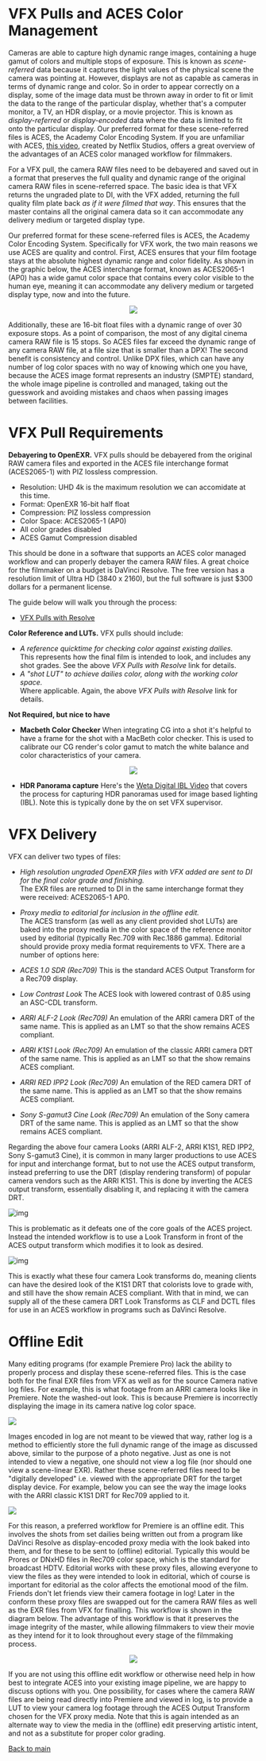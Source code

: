 # VFX Pulls and ACES Color Management

Cameras are able to capture high dynamic range images, containing a huge gamut of colors and multiple stops of exposure. This is known as *scene-referred* data because it captures the light values of the physical scene the camera was pointing at. However, displays are not as capable as cameras in terms of dynamic range and color. So in order to appear correctly on a display, some of the image data must be thrown away in order to fit or limit the data to the range of the particular display, whether that's a computer monitor, a TV, an HDR display, or a movie projector. This is known as *display-referred* or *display-encoded* data where the data is limited to fit onto the particular display. Our preferred format for these scene-referred files is ACES, the Academy Color Encoding System. If you are unfamiliar with ACES, [this video](https://www.youtube.com/watch?v=vdmFjFoE2YA&list=PLsJrJgQkAdTnNB5sbmkRLZaZkcd63W8Nb&index=8), created by Netflix Studios, offers a great overview of the advantages of an ACES color managed workflow for filmmakers. 

For a VFX pull, the camera RAW files need to be debayered and saved out in a format that preserves the full quality and dynamic range of the original camera RAW files in scene-referred space. The basic idea is that VFX returns the ungraded plate to DI, with the VFX added, returning the full quality film plate back *as if it were filmed that way*. This ensures that the master contains all the original camera data so it can accommodate any delivery medium or targeted display type. 

Our preferred format for these scene-referred files is ACES, the Academy Color Encoding System. Specifically for VFX work, the two main reasons we use ACES are quality and control. First, ACES ensures that your film footage stays at the absolute highest dynamic range and color fidelity. As shown in the graphic below, the ACES interchange format, known as ACES2065-1 (AP0) has a wide gamut color space that contains every color visible to the human eye, meaning it can accommodate any delivery medium or targeted display type, now and into the future. 

<p align="center">
<img src="img/gamuts.jpg">
</p>

Additionally, these are 16-bit float files with a dynamic range of over 30 exposure stops. As a point of comparison, the most of any digital cinema camera RAW file is 15 stops. So ACES files far exceed the dynamic range of any camera RAW file, at a file size that is smaller than a DPX! The second benefit is consistency and control. Unlike DPX files, which can have any number of log color spaces with no way of knowing which one you have, because the ACES image format represents an industry (SMPTE) standard, the whole image pipeline is controlled and managed, taking out the guesswork and avoiding mistakes and chaos when passing images between facilities.

# <a name="require"></a>VFX Pull Requirements

**Debayering to OpenEXR.** VFX pulls should be debayered from the original RAW camera files and exported in the ACES file interchange format (ACES2065-1) with PIZ lossless compression. 

 - Resolution: UHD 4k is the maximum resolution we can accomidate at this time.
 - Format: OpenEXR 16-bit half float
 - Compression: PIZ lossless compression
 - Color Space: ACES2065-1 (AP0)
 - All color grades disabled 
 - ACES Gamut Compression disabled

This should be done in a software that supports an ACES color managed workflow and can properly debayer the camera RAW files. A great choice for the filmmaker on a budget is DaVinci Resolve. The free version has a resolution limit of Ultra HD (3840 x 2160), but the full software is just $300 dollars for a permanent license.

The guide below will walk you through the process:
 - [VFX Pulls with Resolve](ResolvePull.md)

**Color Reference and LUTs.** VFX pulls should include:
  - *A reference quicktime for checking color against existing dailies.* <br> This represents how the final film is intended to look, and includes any shot grades. See the above *VFX Pulls with Resolve* link for details.
  - *A "shot LUT" to achieve dailies color, along with the working color space.* <br> Where applicable. Again, the above *VFX Pulls with Resolve* link for details.

**Not Required, but nice to have**

 - **Macbeth Color Checker** When integrating CG into a shot it's helpful to have a frame for the shot with a MacBeth color checker. This is used to calibrate our CG render's color gamut to match the white balance and color characteristics of your camera.

<p align="center">
<img src="img/Macbeth.jpg">
</p>

 - **HDR Panorama capture** Here's the [Weta Digital IBL Video](https://www.fxguide.com/fxfeatured/the-definitive-weta-digital-guide-to-ibl/) that covers the process for capturing HDR panoramas used for image based lighting (IBL). Note this is typically done by the on set VFX supervisor. 

# <a name="vfx-deliver"></a>VFX Delivery

VFX can deliver two types of files:
  - *High resolution ungraded OpenEXR files with VFX added are sent to DI for the final color grade and finishing.* <br>The EXR files are returned to DI in the same interchange format they were received: ACES2065-1 AP0. 
  - *Proxy media to editorial for inclusion in the offline edit.* <br> The ACES transform (as well as any client provided shot LUTs) are baked into the proxy media in the color space of the reference monitor used by editorial (typically Rec.709 with Rec.1886 gamma). Editorial should provide proxy media format requirements to VFX. There are a number of options here:

  - *ACES 1.0 SDR (Rec709)* This is the standard ACES Output Transform for a Rec709 display.
  - *Low Contrast Look* The ACES look with lowered contrast of 0.85 using an ASC-CDL transform.
  - *ARRI ALF-2 Look (Rec709)* An emulation of the ARRI camera DRT of the same name. This is applied as an LMT so that the show remains ACES compliant.
  - *ARRI K1S1 Look (Rec709)* An emulation of the classic ARRI camera DRT of the same name. This is applied as an LMT so that the show remains ACES compliant.
  - *ARRI RED IPP2 Look (Rec709)* An emulation of the RED camera DRT of the same name. This is applied as an LMT so that the show remains ACES compliant.
  - *Sony S-gamut3 Cine Look (Rec709)* An emulation of the Sony camera DRT of the same name. This is applied as an LMT so that the show remains ACES compliant.

Regarding the above four camera Looks (ARRI ALF-2, ARRI K1S1, RED IPP2, Sony S-gamut3 Cine), it is common in many larger productions to use ACES for input and interchange format, but to not use the ACES output transform, instead preferring to use the DRT (display rendering transform) of popular camera vendors such as the ARRI K1S1. This is done by inverting the ACES output transform, essentially disabling it, and replacing it with the camera DRT. 

![img](img/LMT1.jpg)

This is problematic as it defeats one of the core goals of the ACES project. Instead the intended workflow is to use a Look Transform in front of the ACES output transform which modifies it to look as desired. 

![img](img/LMT2.jpg)

This is exactly what these four camera Look transforms do, meaning clients can have the desired look of the K1S1 DRT that colorists love to grade with, and still have the show remain ACES compliant. With that in mind, we can supply all of the these camera DRT Look Transforms as CLF and DCTL files for use in an ACES workflow in programs such as DaVinci Resolve. 


# Offline Edit

Many editing programs (for example Premiere Pro) lack the ability to properly process and display these scene-referred files. This is the case both for the final EXR files from VFX as well as for the source Camera native log files. For example, this is what footage from an ARRI camera looks like in Premiere. Note the washed-out look. This is because Premiere is incorrectly displaying the image in its camera native log color space.

<img src="img/premiereB10.jpg">

Images encoded in log are not meant to be viewed that way, rather log is a method to efficiently store the full dynamic range of the image as discussed above, similar to the purpose of a photo negative. Just as one is not intended to view a negative, one should not view a log file (nor should one view a scene-linear EXR). Rather these scene-referred files need to be "digitally developed" i.e. viewed with the appropriate DRT for the target display device. For example, below you can see the way the image looks with the ARRI classic K1S1 DRT for Rec709 applied to it.

<img src="img/premiereB9.jpg">

For this reason, a preferred workflow for Premiere is an offline edit. This involves the shots from set dailies being written out from a program like DaVinci Resolve as display-encoded proxy media with the look baked into them, and for these to be sent to (offline) editorial. Typically this would be Prores or DNxHD files in Rec709 color space, which is the standard for broadcast HDTV. Editorial works with these proxy files, allowing everyone to view the files as they were intended to look in editorial, which of course is important for editorial as the color affects the emotional mood of the film. Friends don't let friends view their camera footage in log! Later in the conform these proxy files are swapped out for the camera RAW files as well as the EXR files from VFX for finalling. This workflow is shown in the diagram below. The advantage of this workflow is that it preserves the image integrity of the master, while allowing filmmakers to view their movie as they intend for it to look throughout every stage of the filmmaking process. 

<p align="center">
<img src="img/pipeline.jpg">
</p>

If you are not using this offline edit workflow or otherwise need help in how best to integrate ACES into your existing image pipeline, we are happy to discuss options with you. One possibility, for cases where the camera RAW files are being read directly into Premiere and viewed in log, is to provide a LUT to view your camera log footage through the ACES Output Transform chosen for the VFX proxy media. Note that this is again intended as an alternate way to view the media in the (offline) edit preserving artistic intent, and not as a substitute for proper color grading. 


[Back to main](../StdX_ACES)
